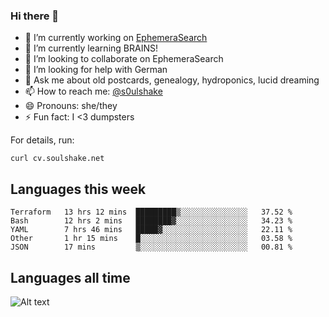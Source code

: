 ### Hi there 👋

<!--
**soulshake/soulshake** is a ✨ _special_ ✨ repository because its `README.md` (this file) appears on your GitHub profile.

Here are some ideas to get you started:

- 🔭 I’m currently working on ...
- 🌱 I’m currently learning ...
- 👯 I’m looking to collaborate on ...
- 🤔 I’m looking for help with ...
- 💬 Ask me about ...
- 📫 How to reach me: ...
- 😄 Pronouns: ...
- ⚡ Fun fact: ...
-->


- 🔭 I’m currently working on [EphemeraSearch](https://www.ephemerasearch.com/)
- 🌱 I’m currently learning BRAINS!
- 👯 I’m looking to collaborate on EphemeraSearch
- 🤔 I’m looking for help with German
- 💬 Ask me about old postcards, genealogy, hydroponics, lucid dreaming
- 📫 How to reach me: [@s0ulshake](https://twitter.com/soulshake)
- 😄 Pronouns: she/they
- ⚡ Fun fact: I <3 dumpsters

For details, run:

```
curl cv.soulshake.net
```

## Languages this week

<!--START_SECTION:waka-->
```text
Terraform   13 hrs 12 mins  █████████▒░░░░░░░░░░░░░░░   37.52 % 
Bash        12 hrs 2 mins   ████████▓░░░░░░░░░░░░░░░░   34.23 % 
YAML        7 hrs 46 mins   █████▓░░░░░░░░░░░░░░░░░░░   22.11 % 
Other       1 hr 15 mins    █░░░░░░░░░░░░░░░░░░░░░░░░   03.58 % 
JSON        17 mins         ▒░░░░░░░░░░░░░░░░░░░░░░░░   00.81 % 
```
<!--END_SECTION:waka-->

## Languages all time
![Alt text](https://wakatime.com/share/@aj/6aa10b67-a5e9-4fb1-acaf-8692f4385172.svg)
